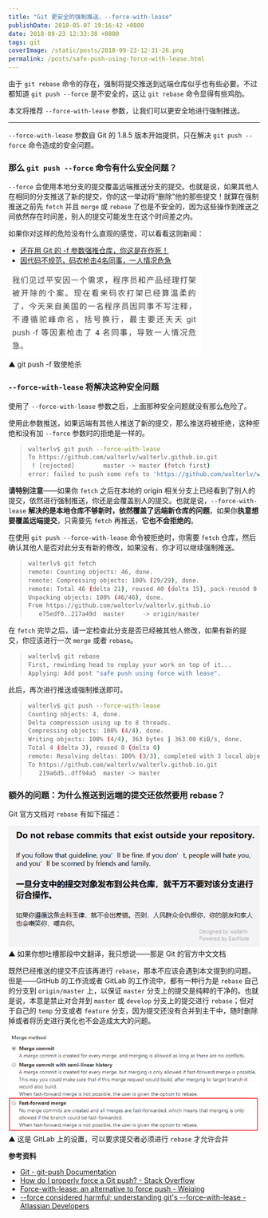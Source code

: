 ```yaml
---
title: "Git 更安全的强制推送，--force-with-lease"
publishDate: 2018-05-07 19:16:42 +0800
date: 2018-09-23 12:33:38 +0800
tags: git
coverImage: /static/posts/2018-09-23-12-31-26.png
permalink: /posts/safe-push-using-force-with-lease.html
---
```


由于 `git rebase` 命令的存在，强制将提交推送到远端仓库似乎也有些必要。不过都知道 `git push --force` 是不安全的，这让 `git rebase` 命令显得有些鸡肋。

本文将推荐 `--force-with-lease` 参数，让我们可以更安全地进行强制推送。

---

`--force-with-lease` 参数自 Git 的 1.8.5 版本开始提供，只在解决 `git push --force` 命令造成的安全问题。

### 那么 `git push --force` 命令有什么安全问题？

`--force` 会使用本地分支的提交覆盖远端推送分支的提交。也就是说，如果其他人在相同的分支推送了新的提交，你的这一举动将“删除”他的那些提交！就算在强制推送之前先 `fetch` 并且 `merge` 或 `rebase` 了也是不安全的，因为这些操作到推送之间依然存在时间差，别人的提交可能发生在这个时间差之内。

如果你对这样的危险没有什么直观的感觉，可以看看这则新闻：

- [还在用 Git 的 -f 参数强推仓库，你这是在作死！](https://my.oschina.net/javayou/blog/2206650)
- [因代码不规范，码农枪击4名同事，一人情况危急](https://mp.weixin.qq.com/s/WwQPn_881H3Knen7KVqsxw)

![git push -f 致使枪杀](/static/posts/2018-09-23-12-31-26.png)  
▲ git push -f 致使枪杀

### `--force-with-lease` 将解决这种安全问题

使用了 `--force-with-lease` 参数之后，上面那种安全问题就没有那么危险了。

使用此参数推送，如果远端有其他人推送了新的提交，那么推送将被拒绝，这种拒绝和没有加 `--force` 参数时的拒绝是一样的。

> ```bash
> walterlv$ git push --force-with-lease
> To https://github.com/walterlv/walterlv.github.io.git
>  ! [rejected]        master -> master (fetch first)
> error: failed to push some refs to 'https://github.com/walterlv/walterlv.github.io.git'
> ```

**请特别注意**——如果你 `fetch` 之后在本地的 origin 相关分支上已经看到了别人的提交，依然进行强制推送，你还是会覆盖别人的提交。也就是说，`--force-with-lease` **解决的是本地仓库不够新时，依然覆盖了远端新仓库的问题**，如果你**执意想要覆盖远端提交**，只需要先 `fetch` 再推送，**它也不会拒绝的**。

在使用 `git push --force-with-lease` 命令被拒绝时，你需要 `fetch` 仓库，然后确认其他人是否对此分支有新的修改，如果没有，你才可以继续强制推送。

> ```bash
> walterlv$ git fetch
> remote: Counting objects: 46, done.
> remote: Compressing objects: 100% (29/29), done.
> remote: Total 46 (delta 21), reused 40 (delta 15), pack-reused 0
> Unpacking objects: 100% (46/46), done.
> From https://github.com/walterlv/walterlv.github.io
>    e75edf0..217a49d  master     -> origin/master
> ```

在 `fetch` 完毕之后，请一定检查此分支是否已经被其他人修改，如果有新的提交，你应该进行一次 `merge` 或者 `rebase`。

> ```bash
> walterlv$ git rebase
> First, rewinding head to replay your work on top of it...
> Applying: Add post "safe push using force with lease".
> ```

此后，再次进行推送或强制推送即可。

> ```bash
> walterlv$ git push --force-with-lease
> Counting objects: 4, done.
> Delta compression using up to 8 threads.
> Compressing objects: 100% (4/4), done.
> Writing objects: 100% (4/4), 363 bytes | 363.00 KiB/s, done.
> Total 4 (delta 3), reused 0 (delta 0)
> remote: Resolving deltas: 100% (3/3), completed with 3 local objects.
> To https://github.com/walterlv/walterlv.github.io.git
>    219a6d5..dff94a5  master -> master
> ```

### 额外的问题：为什么推送到远端的提交还依然要用 rebase？

Git 官方文档对 `rebase` 有如下描述：

![Git 官方对 rebase 的描述](/static/posts/2018-05-07-18-58-13.png)  
▲ 如果你想吐槽那段中文翻译，我只想说——那是 Git 的官方中文文档

既然已经推送的提交不应该再进行 `rebase`，那本不应该会遇到本文提到的问题。但是——GitHub 的工作流或者 GitLab 的工作流中，都有一种行为是 `rebase` 自己的分支到 `origin/master` 上，以保证 `master` 分支上的提交是纯粹的干净的。也就是说，本意是禁止对合并到 `master` 或 `develop` 分支上的提交进行 `rebase`；但对于自己的 `temp` 分支或者 `feature` 分支，因为提交还没有合并到主干中，随时删除掉或者将历史进行美化也不会造成太大的问题。

![GitLab 那种要求进行 rebase 的设置](/static/posts/2018-05-07-19-13-29.png)  
▲ 这是 GitLab 上的设置，可以要求提交者必须进行 `rebase` 才允许合并

**参考资料**

- [Git - git-push Documentation](https://git-scm.com/docs/git-push)
- [How do I properly force a Git push? - Stack Overflow](https://stackoverflow.com/q/5509543/6233938)
- [Force-with-lease: an alternative to force push - Weiqing](http://weiqingtoh.github.io/force-with-lease/)
- [--force considered harmful; understanding git's --force-with-lease - Atlassian Developers](https://developer.atlassian.com/blog/2015/04/force-with-lease/)


